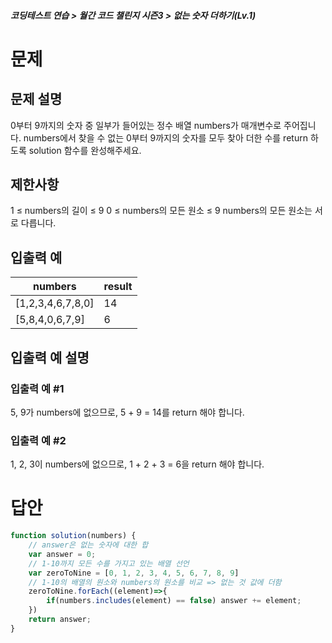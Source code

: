 ##### 코딩테스트 연습 > 월간 코드 챌린지 시즌3 > 없는 숫자 더하기(Lv.1)

# 문제

## 문제 설명
0부터 9까지의 숫자 중 일부가 들어있는 정수 배열 numbers가 매개변수로 주어집니다. numbers에서 찾을 수 없는 0부터 9까지의 숫자를 모두 찾아 더한 수를 return 하도록 solution 함수를 완성해주세요.

## 제한사항
1 ≤ numbers의 길이 ≤ 9
0 ≤ numbers의 모든 원소 ≤ 9
numbers의 모든 원소는 서로 다릅니다.

## 입출력 예
|numbers	          |result
|-------------------|-------
|[1,2,3,4,6,7,8,0]	|14
|[5,8,4,0,6,7,9]	  |6

## 입출력 예 설명
### 입출력 예 #1

5, 9가 numbers에 없으므로, 5 + 9 = 14를 return 해야 합니다.

### 입출력 예 #2

1, 2, 3이 numbers에 없으므로, 1 + 2 + 3 = 6을 return 해야 합니다.

# 답안
```javascript
function solution(numbers) {
    // answer은 없는 숫자에 대한 합
    var answer = 0;
    // 1-10까지 모든 수를 가지고 있는 배열 선언
    var zeroToNine = [0, 1, 2, 3, 4, 5, 6, 7, 8, 9]
    // 1-10의 배열의 원소와 numbers의 원소를 비교 => 없는 것 값에 더함
    zeroToNine.forEach((element)=>{
        if(numbers.includes(element) == false) answer += element;
    })
    return answer;
}
```
